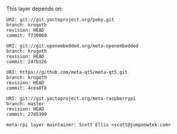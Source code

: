 This layer depends on:

    URI: git://git.yoctoproject.org/poky.git
    branch: krogoth
    revision: HEAD
    commit: f730060

    URI: git://git.openembedded.org/meta-openembedded
    branch: krogoth
    revision: HEAD
    commit: 247b126

    URI: https://github.com/meta-qt5/meta-qt5.git
    branch: krogoth
    revision: HEAD
    commit: 4cea8f8

    URI: git://git.yoctoproject.org/meta-raspberrypi 
    branch: master
    revision: HEAD
    commit: 2745399

    meta-rpi layer maintainer: Scott Ellis <scott@jumpnowtek.com>
